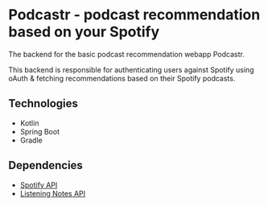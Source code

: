 # Podcastr - podcast recommendation based on your Spotify

The backend for the basic podcast recommendation webapp Podcastr.

This backend is responsible for authenticating users against Spotify using oAuth & fetching recommendations based on their Spotify podcasts.

## Technologies
- Kotlin
- Spring Boot
- Gradle

## Dependencies
- [Spotify API](https://developer.spotify.com/documentation/web-api/)
- [Listening Notes API](https://www.listennotes.com/api/)
